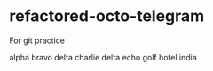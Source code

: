 # refactored-octo-telegram

For git practice

alpha
bravo
delta
charlie
delta
echo
golf
hotel
india
